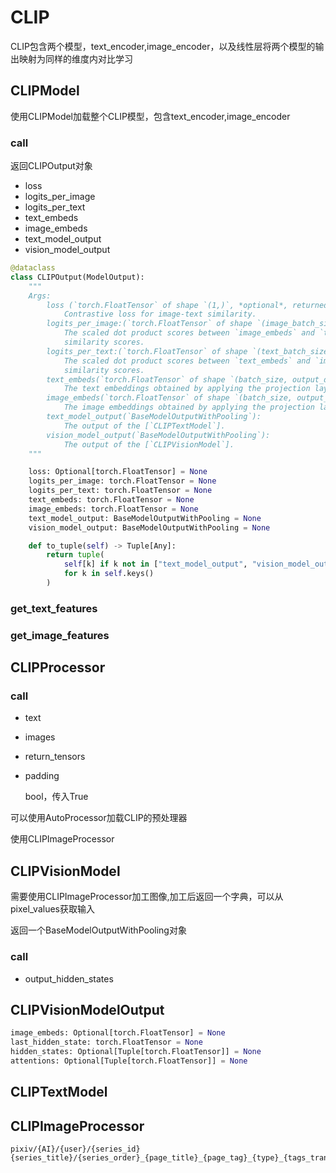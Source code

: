# CLIP

CLIP包含两个模型，text_encoder,image_encoder，以及线性层将两个模型的输出映射为同样的维度内对比学习

## CLIPModel

使用CLIPModel加载整个CLIP模型，包含text_encoder,image_encoder

### call

返回CLIPOutput对象

- loss
- logits_per_image
- logits_per_text
- text_embeds
- image_embeds
- text_model_output
- vision_model_output

```python
@dataclass
class CLIPOutput(ModelOutput):
    """
    Args:
        loss (`torch.FloatTensor` of shape `(1,)`, *optional*, returned when `return_loss` is `True`):
            Contrastive loss for image-text similarity.
        logits_per_image:(`torch.FloatTensor` of shape `(image_batch_size, text_batch_size)`):
            The scaled dot product scores between `image_embeds` and `text_embeds`. This represents the image-text
            similarity scores.
        logits_per_text:(`torch.FloatTensor` of shape `(text_batch_size, image_batch_size)`):
            The scaled dot product scores between `text_embeds` and `image_embeds`. This represents the text-image
            similarity scores.
        text_embeds(`torch.FloatTensor` of shape `(batch_size, output_dim`):
            The text embeddings obtained by applying the projection layer to the pooled output of [`CLIPTextModel`].
        image_embeds(`torch.FloatTensor` of shape `(batch_size, output_dim`):
            The image embeddings obtained by applying the projection layer to the pooled output of [`CLIPVisionModel`].
        text_model_output(`BaseModelOutputWithPooling`):
            The output of the [`CLIPTextModel`].
        vision_model_output(`BaseModelOutputWithPooling`):
            The output of the [`CLIPVisionModel`].
    """

    loss: Optional[torch.FloatTensor] = None
    logits_per_image: torch.FloatTensor = None
    logits_per_text: torch.FloatTensor = None
    text_embeds: torch.FloatTensor = None
    image_embeds: torch.FloatTensor = None
    text_model_output: BaseModelOutputWithPooling = None
    vision_model_output: BaseModelOutputWithPooling = None

    def to_tuple(self) -> Tuple[Any]:
        return tuple(
            self[k] if k not in ["text_model_output", "vision_model_output"] else getattr(self, k).to_tuple()
            for k in self.keys()
        )
```



### get_text_features

### get_image_features

## CLIPProcessor

### call

- text

- images

- return_tensors

- padding

  bool，传入True

可以使用AutoProcessor加载CLIP的预处理器

使用CLIPImageProcessor



## CLIPVisionModel

需要使用CLIPImageProcessor加工图像,加工后返回一个字典，可以从pixel_values获取输入

返回一个BaseModelOutputWithPooling对象

### call

- output_hidden_states

## CLIPVisionModelOutput

```python
image_embeds: Optional[torch.FloatTensor] = None
last_hidden_state: torch.FloatTensor = None
hidden_states: Optional[Tuple[torch.FloatTensor]] = None
attentions: Optional[Tuple[torch.FloatTensor]] = None
```

## CLIPTextModel

## CLIPImageProcessor

```shell
pixiv/{AI}/{user}/{series_id}{series_title}/{series_order}_{page_title}_{page_tag}_{type}_{tags_transl_only}_{id}
```

